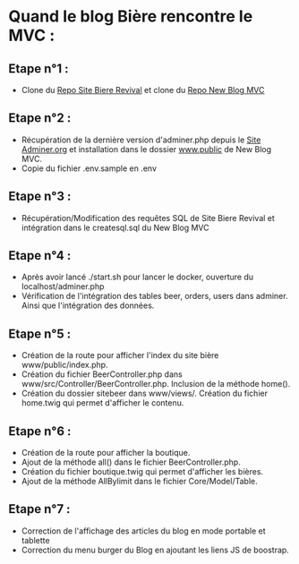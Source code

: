 # Quand le blog Bière rencontre le MVC :

## Etape n°1 :

- Clone du [Repo Site Biere Revival](https://github.com/BenjaminSiskoo/Site-Biere-Revival) et clone du [Repo New Blog MVC](https://github.com/BenjaminSiskoo/NewBlogMVC) 

## Etape n°2 :

- Récupération de la dernière version d'adminer.php depuis le [Site Adminer.org](https://www.adminer.org/) et installation dans le dossier www.public de New Blog MVC.
- Copie du fichier .env.sample en .env

## Etape n°3 :

- Récupération/Modification des requêtes SQL de Site Biere Revival et intégration dans le createsql.sql du New Blog MVC

## Etape n°4 :

- Après avoir lancé ./start.sh pour lancer le docker, ouverture du localhost/adminer.php
- Vérification de l'intégration des tables beer, orders, users dans adminer. Ainsi que l'intégration des données.

## Etape n°5 :

- Création de la route pour afficher l'index du site bière www/public/index.php.
- Création du fichier BeerController.php dans www/src/Controller/BeerController.php. Inclusion de la méthode home().
- Création du dossier sitebeer dans www/views/. Création du fichier home.twig qui permet d'afficher le contenu.

## Etape n°6 :

- Création de la route pour afficher la boutique.
- Ajout de la méthode all() dans le fichier BeerController.php.
- Création du fichier boutique.twig qui permet d'afficher les bières.
- Ajout de la méthode AllBylimit dans le fichier Core/Model/Table.

## Etape n°7 :

- Correction de l'affichage des articles du blog en mode portable et tablette
- Correction du menu burger du Blog en ajoutant les liens JS de boostrap.